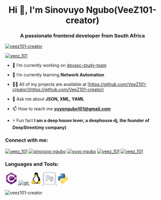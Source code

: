 <h1 align="center">Hi 👋, I'm Sinovuyo Ngubo(VeeZ101-creator)</h1>
<h3 align="center">A passionate frontend developer from South Africa</h3>

<p align="left"> <a href="https://github.com/ryo-ma/github-profile-trophy"><img src="https://github-profile-trophy.vercel.app/?username=veez101-creator" alt="veez101-creator" /></a> </p>

<p align="left"> <a href="https://twitter.com/veez_101" target="blank"><img src="https://img.shields.io/twitter/follow/veez_101?logo=twitter&style=for-the-badge" alt="veez_101" /></a> </p>

- 🔭 I’m currently working on [devasc-study-team](https://github.com/VeeZ101-creator/devasc-study-team)

- 🌱 I’m currently learning **Network Automation**

- 👨‍💻 All of my projects are available at [https://github.com/VeeZ101-creator](https://github.com/VeeZ101-creator)

- 💬 Ask me about **JSON, XML, YAML**

- 📫 How to reach me **vuyongubo101@gmail.com**

- ⚡ Fun fact **I am a deep house lover, a deephouse dj, the founder of DeepStreet(my company)**

<h3 align="left">Connect with me:</h3>
<p align="left">
<a href="https://twitter.com/veez_101" target="blank"><img align="center" src="https://raw.githubusercontent.com/rahuldkjain/github-profile-readme-generator/master/src/images/icons/Social/twitter.svg" alt="veez_101" height="30" width="40" /></a>
<a href="https://linkedin.com/in/sinovuyo ngubo" target="blank"><img align="center" src="https://raw.githubusercontent.com/rahuldkjain/github-profile-readme-generator/master/src/images/icons/Social/linked-in-alt.svg" alt="sinovuyo ngubo" height="30" width="40" /></a>
<a href="https://fb.com/vuyo ngubo" target="blank"><img align="center" src="https://raw.githubusercontent.com/rahuldkjain/github-profile-readme-generator/master/src/images/icons/Social/facebook.svg" alt="vuyo ngubo" height="30" width="40" /></a>
<a href="https://instagram.com/veez_101" target="blank"><img align="center" src="https://raw.githubusercontent.com/rahuldkjain/github-profile-readme-generator/master/src/images/icons/Social/instagram.svg" alt="veez_101" height="30" width="40" /></a>
<a href="https://www.youtube.com/c/veez_101" target="blank"><img align="center" src="https://raw.githubusercontent.com/rahuldkjain/github-profile-readme-generator/master/src/images/icons/Social/youtube.svg" alt="veez_101" height="30" width="40" /></a>
</p>

<h3 align="left">Languages and Tools:</h3>
<p align="left"> <a href="https://www.w3schools.com/cs/" target="_blank" rel="noreferrer"> <img src="https://raw.githubusercontent.com/devicons/devicon/master/icons/csharp/csharp-original.svg" alt="csharp" width="40" height="40"/> </a> <a href="https://git-scm.com/" target="_blank" rel="noreferrer"> <img src="https://www.vectorlogo.zone/logos/git-scm/git-scm-icon.svg" alt="git" width="40" height="40"/> </a> <a href="https://www.linux.org/" target="_blank" rel="noreferrer"> <img src="https://raw.githubusercontent.com/devicons/devicon/master/icons/linux/linux-original.svg" alt="linux" width="40" height="40"/> </a> <a href="https://www.photoshop.com/en" target="_blank" rel="noreferrer"> <img src="https://raw.githubusercontent.com/devicons/devicon/master/icons/photoshop/photoshop-line.svg" alt="photoshop" width="40" height="40"/> </a> <a href="https://www.python.org" target="_blank" rel="noreferrer"> <img src="https://raw.githubusercontent.com/devicons/devicon/master/icons/python/python-original.svg" alt="python" width="40" height="40"/> </a> </p>

<p><img align="center" src="https://github-readme-stats.vercel.app/api/top-langs?username=veez101-creator&show_icons=true&locale=en&layout=compact" alt="veez101-creator" /></p>
